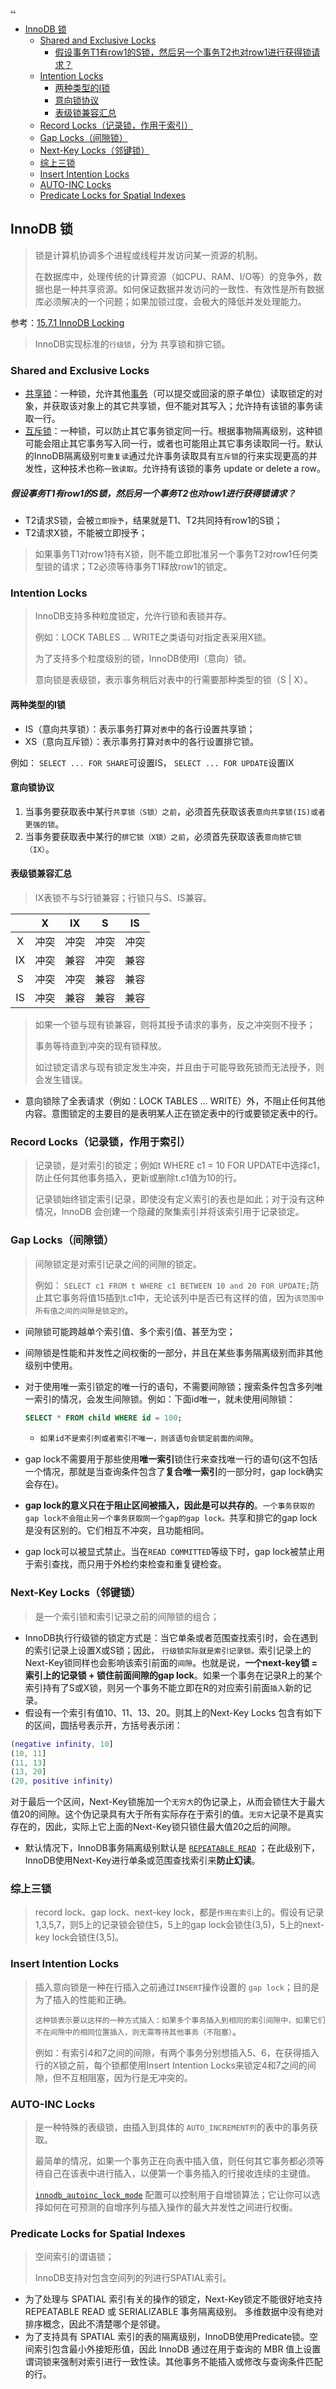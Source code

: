 [..](./../../middleware/index.md)

- [InnoDB 锁](#innodb-锁)
  - [Shared and Exclusive Locks](#shared-and-exclusive-locks)
      - [假设事务T1有row1的S锁，然后另一个事务T2也对row1进行获得锁请求？](#假设事务t1有row1的s锁然后另一个事务t2也对row1进行获得锁请求)
  - [Intention Locks](#intention-locks)
    - [两种类型的I锁](#两种类型的i锁)
    - [意向锁协议](#意向锁协议)
    - [表级锁兼容汇总](#表级锁兼容汇总)
  - [Record Locks（记录锁，作用于索引）](#record-locks记录锁作用于索引)
  - [Gap Locks（间隙锁）](#gap-locks间隙锁)
  - [Next-Key Locks（邻键锁）](#next-key-locks邻键锁)
  - [综上三锁](#综上三锁)
  - [Insert Intention Locks](#insert-intention-locks)
  - [AUTO-INC Locks](#auto-inc-locks)
  - [Predicate Locks for Spatial Indexes](#predicate-locks-for-spatial-indexes)
  
## InnoDB 锁
> 锁是计算机协调多个进程或线程并发访问某一资源的机制。
>
> 在数据库中，处理传统的计算资源（如CPU、RAM、I/O等）的竞争外，数据也是一种共享资源。如何保证数据并发访问的一致性、有效性是所有数据库必须解决的一个问题；如果加锁过度，会极大的降低并发处理能力。

参考：[15.7.1 InnoDB Locking](https://dev.mysql.com/doc/refman/8.0/en/innodb-locking.html)

> InnoDB实现标准的`行级锁`，分为 共享锁和排它锁。

### Shared and Exclusive Locks

- [共享锁](https://dev.mysql.com/doc/refman/8.0/en/glossary.html#glos_shared_lock)：一种锁，允许其他[事务](https://dev.mysql.com/doc/refman/8.0/en/glossary.html#glos_transaction)（可以提交或回滚的原子单位）读取锁定的对象，并获取该对象上的其它共享锁，但不能对其写入；允许持有该锁的事务读取一行。
- [互斥锁](https://dev.mysql.com/doc/refman/8.0/en/glossary.html#glos_exclusive_lock)：一种锁，可以防止其它事务锁定同一行。根据事物隔离级别，这种锁可能会阻止其它事务写入同一行，或者也可能阻止其它事务读取同一行。默认的InnoDB隔离级别`可重复读`通过允许事务读取具有`互斥锁`的行来实现更高的并发性，这种技术也称`一致读取`。允许持有该锁的事务 update or delete a row。

##### 假设事务T1有row1的S锁，然后另一个事务T2也对row1进行获得锁请求？

- T2请求S锁，会被`立即授予`，结果就是T1、T2共同持有row1的S锁；
- T2请求X锁，不能被立即授予；

> 如果事务T1对row1持有X锁，则不能立即批准另一个事务T2对row1任何类型锁的请求；T2必须等待事务T1释放row1的锁定。

### Intention Locks

> InnoDB支持多种粒度锁定，允许行锁和表锁并存。
>
> 例如：LOCK TABLES ... WRITE之类语句对指定表采用X锁。
>
> 为了支持多个粒度级别的锁，InnoDB使用I（意向）锁。
>
> 意向锁是表级锁，表示事务稍后对表中的行需要那种类型的锁（S | X）。

#### 两种类型的I锁

- IS（意向共享锁）：表示事务打算对`表`中的各行设置共享锁；
- XS（意向互斥锁）：表示事务打算对`表`中的各行设置排它锁。

例如： `SELECT ... FOR SHARE`可设置IS， `SELECT ... FOR UPDATE`设置IX

#### 意向锁协议

1. 当事务要获取表中某行`共享锁（S锁）之前`，必须首先获取该表`意向共享锁(IS)或者更强的锁`。
2. 当事务要获取表中某行的`排它锁（X锁）之前`，必须首先获取该表`意向排它锁（IX）`。

#### 表级锁兼容汇总

> IX表锁不与S行锁兼容；行锁只与S、IS兼容。

|      |  X   |  IX  |  S   |  IS  |
| :--: | :--: | :--: | :--: | :--: |
|  X   | 冲突 | 冲突 | 冲突 | 冲突 |
|  IX  | 冲突 | 兼容 | 冲突 | 兼容 |
|  S   | 冲突 | 冲突 | 兼容 | 兼容 |
|  IS  | 冲突 | 兼容 | 兼容 | 兼容 |

> 如果一个锁与现有锁兼容，则将其授予请求的事务，反之冲突则不授予；
>
> 事务等待直到冲突的现有锁释放。
>
> 如过锁定请求与现有锁定发生冲突，并且由于可能导致死锁而无法授予，则会发生错误。

- 意向锁除了全表请求（例如：LOCK TABLES ... WRITE）外，不阻止任何其他内容。意图锁定的主要目的是表明某人正在锁定表中的行或要锁定表中的行。

### Record Locks（记录锁，作用于索引）

> 记录锁，是对索引的锁定；例如t WHERE c1 = 10 FOR UPDATE中选择c1， 防止任何其他事务插入，更新或删除t.c1值为10的行。
>
> 记录锁始终锁定索引记录，即使没有定义索引的表也是如此；对于没有这种情况，InnoDB 会创建一个隐藏的聚集索引并将该索引用于记录锁定。

### Gap Locks（间隙锁）
> 间隙锁定是对索引记录之间的间隙的锁定。
>
> 例如： `SELECT c1 FROM t WHERE c1 BETWEEN 10 and 20 FOR UPDATE;`防止其它事务将值15插到t.c1中，无论该列中是否已有这样的值，因为`该范围中所有值之间的间隙是锁定的`。

- 间隙锁可能跨越单个索引值、多个索引值、甚至为空；

- 间隙锁是性能和并发性之间权衡的一部分，并且在某些事务隔离级别而非其他级别中使用。

- 对于使用唯一索引锁定的唯一行的语句，不需要间隙锁；搜索条件包含多列唯一索引的情况，会发生间隙锁。例如：下面id唯一，就未使用间隙锁：

  ```sql
  SELECT * FROM child WHERE id = 100;
  ```

  - `如果id不是索引列或者索引不唯一，则该语句会锁定前面的间隙`。

- gap lock不需要用于那些使用**唯一索引**锁住行来查找唯一行的语句(这不包括一个情况，那就是当查询条件包含了**复合唯一索引**的一部分时，gap lock确实会存在)。
- **gap lock的意义只在于阻止区间被插入，因此是可以共存的**。`一个事务获取的gap lock不会阻止另一个事务获取同一个gap的gap lock。`共享和排它的gap lock是没有区别的。它们相互不冲突，且功能相同。
- gap lock可以被显式禁止。当在`READ COMMITTED`等级下时，gap lock被禁止用于索引查找，而只用于外检约束检查和重复键检查。

### Next-Key Locks（邻键锁）

> 是一个索引锁和索引记录之前的间隙锁的组合；

- InnoDB执行行级锁的锁定方式是：当它单条或者范围查找索引时，会在遇到的索引记录上设置X或S锁；因此， `行级锁实际就是索引记录锁。`索引记录上的Next-Key锁同样也会影响该索引前面的`间隙`。也就是说，**一个next-key锁 = 索引上的记录锁 + 锁住前面间隙的gap lock**。如果一个事务在记录R上的某个索引持有了S或X锁，则另一个事务不能立即在R的对应索引前面`插入`新的记录。
- 假设有一个索引有值10、11、13、20。则其上的Next-Key Locks 包含有如下的区间，圆括号表示开，方括号表示闭：

```matlab
(negative infinity, 10]
(10, 11]
(11, 13]
(13, 20]
(20, positive infinity)
```

对于最后一个区间，Next-Key锁施加一个`无穷大`的伪记录上，从而会锁住大于最大值20的间隙。这个伪记录具有大于所有实际存在于索引的值。`无穷大`记录不是真实存在的，因此，实际上它上面的Next-Key锁只锁住最大值20之后的间隙。

- 默认情况下，InnoDB事务隔离级别默认是 [`REPEATABLE READ`](https://dev.mysql.com/doc/refman/8.0/en/innodb-transaction-isolation-levels.html#isolevel_repeatable-read) ；在此级别下，InnoDB使用Next-Key进行单条或范围查找索引来**防止幻读**。

### 综上三锁

> record lock、gap lock、next-key lock，都是`作用在索引`上的。假设有记录1,3,5,7，则5上的记录锁会锁住5，5上的gap lock会锁住(3,5)，5上的next-key lock会锁住(3,5]。

### Insert Intention Locks

> 插入意向锁是一种在行插入之前通过`INSERT`操作设置的 `gap lock`；目的是为了插入的性能和正确。
>
> `这种锁表示要以这样的一种方式插入：如果多个事务插入到相同的索引间隙中，如果它们不在间隙中的相同位置插入，则无需等待其他事务（不阻塞）`。
>
> 例如：有索引4和7之间的间隙，有两个事务分别想插入5、6，在获得插入行的X锁之前，每个锁都使用Insert Intention Locks来锁定4和7之间的间隙，但不互相阻塞，因为行是无冲突的。

### AUTO-INC Locks

> 是一种特殊的表级锁，由插入到具体的 `AUTO_INCREMENT列`的表中的事务获取。
>
> 最简单的情况，如果一个事务正在向表中插入值，则任何其它事务都必须等待自己在该表中进行插入，以便第一个事务插入的行接收连续的主键值。
>
>  [`innodb_autoinc_lock_mode`](https://dev.mysql.com/doc/refman/8.0/en/innodb-parameters.html#sysvar_innodb_autoinc_lock_mode) 配置可以控制用于自增锁算法；它让你可以选择如何在可预测的自增序列与插入操作的最大并发性之间进行权衡。

### Predicate Locks for Spatial Indexes

> 空间索引的谓语锁；
>
> InnoDB支持对包含空间列的列进行SPATIAL索引。

- 为了处理与 SPATIAL 索引有关的操作的锁定，Next-Key锁定不能很好地支持 REPEATABLE READ 或 SERIALIZABLE 事务隔离级别。 多维数据中没有绝对排序概念，因此不清楚哪个是邻键。
- 为了支持具有 SPATIAL 索引的表的隔离级别，InnoDB使用Predicate锁。空间索引包含最小外接矩形值，因此 InnoDB 通过在用于查询的 MBR 值上设置谓词锁来强制对索引进行一致性读。其他事务不能插入或修改与查询条件匹配的行。

